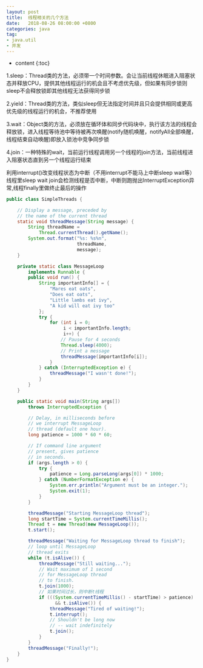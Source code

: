 ```yaml
---
layout: post
title:  线程相关的几个方法
date:   2018-08-26 08:00:00 +0800
categories: java
tag: 
- java.util
- 并发
---
```


* content
{:toc}

1.sleep：Thread类的方法，必须带一个时间参数。会让当前线程休眠进入阻塞状态并释放CPU，提供其他线程运行的机会且不考虑优先级，但如果有同步锁则sleep不会释放锁即其他线程无法获得同步锁

2.yield：Thread类的方法，类似sleep但无法指定时间并且只会提供相同或更高优先级的线程运行的机会，不推荐使用

3.wait：Object类的方法，必须放在循环体和同步代码块中，执行该方法的线程会释放锁，进入线程等待池中等待被再次唤醒(notify随机唤醒，notifyAll全部唤醒，线程结束自动唤醒)即放入锁池中竞争同步锁

4.join：一种特殊的wait，当前运行线程调用另一个线程的join方法，当前线程进入阻塞状态直到另一个线程运行结束

利用interrupt()改变线程状态为中断（不用interrupt不能马上中断sleep wait等）  
线程里sleep wait join会检测线程是否中断，中断则跑抛出InterruptException异常,线程finally里做终止最后的操作  

```java
public class SimpleThreads {  

    // Display a message, preceded by  
    // the name of the current thread  
    static void threadMessage(String message) {  
        String threadName =  
            Thread.currentThread().getName();  
        System.out.format("%s: %s%n",  
                          threadName,  
                          message);  
    }  

    private static class MessageLoop  
        implements Runnable {  
        public void run() {  
            String importantInfo[] = {  
                "Mares eat oats",  
                "Does eat oats",  
                "Little lambs eat ivy",  
                "A kid will eat ivy too"  
            };  
            try {  
                for (int i = 0;  
                     i < importantInfo.length;  
                     i++) {  
                    // Pause for 4 seconds  
                    Thread.sleep(4000);  
                    // Print a message  
                    threadMessage(importantInfo[i]);  
                }  
            } catch (InterruptedException e) {  
                threadMessage("I wasn't done!");  
            }  
        }  
    }  

    public static void main(String args[])  
        throws InterruptedException {  

        // Delay, in milliseconds before  
        // we interrupt MessageLoop  
        // thread (default one hour).  
        long patience = 1000 * 60 * 60;  

        // If command line argument  
        // present, gives patience  
        // in seconds.  
        if (args.length > 0) {  
            try {  
                patience = Long.parseLong(args[0]) * 1000;  
            } catch (NumberFormatException e) {  
                System.err.println("Argument must be an integer.");  
                System.exit(1);  
            }  
        }  

        threadMessage("Starting MessageLoop thread");  
        long startTime = System.currentTimeMillis();  
        Thread t = new Thread(new MessageLoop());  
        t.start();  

        threadMessage("Waiting for MessageLoop thread to finish");  
        // loop until MessageLoop  
        // thread exits  
        while (t.isAlive()) {  
            threadMessage("Still waiting...");  
            // Wait maximum of 1 second  
            // for MessageLoop thread  
            // to finish.  
            t.join(1000);  
            // 如果时间过长，则中断t线程
            if (((System.currentTimeMillis() - startTime) > patience)  
                  && t.isAlive()) {  
                threadMessage("Tired of waiting!");  
                t.interrupt();  
                // Shouldn't be long now  
                // -- wait indefinitely  
                t.join();  
            }  
        }  
        threadMessage("Finally!");  
    }  
}  
```
